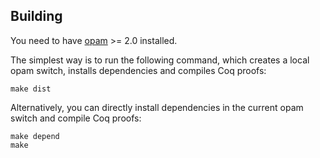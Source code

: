 ## Building

You need to have [opam](https://opam.ocaml.org/) >= 2.0 installed.

The simplest way is to run the following command, which creates a local opam switch, installs dependencies and compiles Coq proofs:

```
make dist
```

Alternatively, you can directly install dependencies in the current opam switch and compile Coq proofs:

```
make depend
make
```
